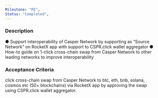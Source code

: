 ```yaml
---
Milestone: "M2",
Status: "Completed",
---
```

<!--lang:en--> 
### Description

● Support interoperability of Casper Network by supporting as “Source Network” on RocketX app
with support to CSPR.click wallet aggregator
● How-to guide on 1-click cross-chain swap from Casper Network to other leading networks to
improve interoperability

### Acceptance Criteria

click cross-chain swap from Casper Network to btc, eth, bnb, solana, cosmos etc (50+ blockchains) via
RocketX app by approving the swap using CSPR.click wallet aggregator.